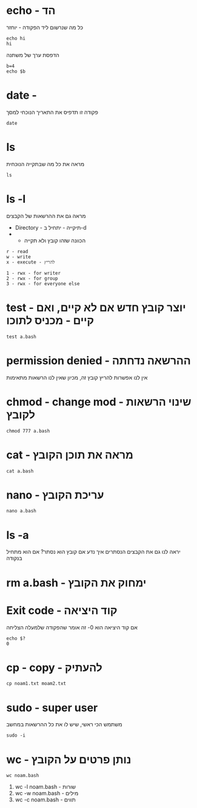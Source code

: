 # echo - הד
כל מה שנרשום ליד הפקודה - יוחזר
```
echo hi
hi
```
הדפסת ערך של משתנה
``` 
b=4
echo $b
```
# date - 
פקודה זו תדפיס את התאריך הנוכחי למסך
```
date
```
# ls 
מראה את כל מה שבתקייה הנוכחית
```
ls
```
# ls -l
מראה גם את ההרשאות של הקבצים
* Directory - תיקייה - יתחיל ב-d
* - הכוונה שזהו קובץ ולא תקייה
```
r - read
w - write
x - execute - להריץ

1 - rwx - for writer
2 - rwx - for group
3 - rwx - for everyone else

```
# test - יוצר קובץ חדש אם לא קיים, ואם קיים - מכניס לתוכו
```
test a.bash
```

# permission denied - ההרשאה נדחתה
אין לנו אפשרות להריץ קובץ זה, מכיון שאין לנו הרשאות מתאימות

# chmod - change mod - שינוי הרשאות לקובץ
```
chmod 777 a.bash
```

# cat - מראה את תוכן הקובץ
```
cat a.bash
```
# nano - עריכת הקובץ
```
nano a.bash
```
# ls -a
יראה לנו גם את הקבצים הנסתרים
איך נדע אם קובץ הוא נסתר? אם הוא מתחיל בנקודה

# rm a.bash - ימחוק את הקובץ

# Exit code - קוד היציאה
אם קוד היציאה הוא 0- זה אומר שהפקודה שלמעלה הצליחה
```
echo $?
0
```
# cp - copy - להעתיק
```
cp noam1.txt moam2.txt
```

# sudo - super user
משתמש הכי ראשי, שיש לו את כל ההרשאות במחשב

```
sudo -i
```
# wc - נותן פרטים על הקובץ
```
wc noam.bash
```
1. wc -l noam.bash - שורות
2. wc -w noam.bash - מילים
3. wc -c noam.bash - תווים



